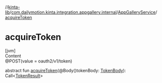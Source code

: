 //[kinta-lib](../../../index.md)/[com.dailymotion.kinta.integration.appgallery.internal](../index.md)/[AppGalleryService](index.md)/[acquireToken](acquire-token.md)



# acquireToken  
[jvm]  
Content  
@POST(value = oauth2/v1/token)  
  
abstract fun [acquireToken](acquire-token.md)(@Body()tokenBody: [TokenBody](../-token-body/index.md)): Call<[TokenResult](../-token-result/index.md)>  



